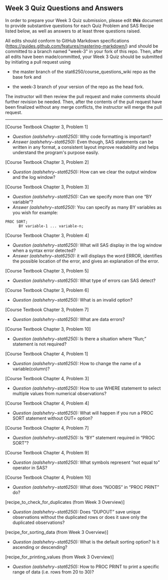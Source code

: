 ## Week 3 Quiz Questions and Answers

In order to prepare your Week 3 Quiz submission, please edit ***this*** document to provide substantive questions for each Quiz Problem and SAS Recipe listed below, as well as answers to at least three questions raised.

All edits should conform to GitHub Markdown specifications (https://guides.github.com/features/mastering-markdown/) and should be committed to a branch named "week-3" in your fork of this repo. Then, after all edits have been made/committed, your Week 3 Quiz should be submitted by initiating a pull request using

- the master branch of the stat6250/course_questions_wiki repo as the base fork and

- the week-3 branch of your version of the repo as the head fork.

The instructor will then review the pull request and make comments should further revision be needed. Then, after the contents of the pull request have been finalized without any merge conflicts, the instructor will merge the pull request.

********************************************************************************



[Course Textbook Chapter 3, Problem 1]
* *Question (aalshehry−stat6250):* Why code formatting is important?
* *Answer (aalshehry−stat6250):* Even though, SAS statements can be written in any format, a consistent layout improve readability and helps understand the program's purpose easily.



[Course Textbook Chapter 3, Problem 2]
* *Question (aalshehry−stat6250):* How can we clear the output window and the log window?



[Course Textbook Chapter 3, Problem 3]
* *Question (aalshehry−stat6250):* Can we specify more than one “BY variable”?
* *Answer (aalshehry−stat6250):*  You can specify as many BY variables as you wish for example:
```SAS
PROC SORT;
      BY variable-1 ... variable-n;
```
 
 
 
[Course Textbook Chapter 3, Problem 4]
* *Question (aalshehry−stat6250):* What will SAS display in the log window when a syntax error detected?
* *Answer (aalshehry−stat6250):*  it will displays the word ERROR, identifies the possible location of the error, and gives an explanation of the error.



[Course Textbook Chapter 3, Problem 5]
* *Question (aalshehry−stat6250):* What type of errors can SAS detect?



[Course Textbook Chapter 3, Problem 6]
* *Question (aalshehry−stat6250):* What is an invalid option?



[Course Textbook Chapter 3, Problem 7]
* *Question (aalshehry−stat6250):* What are data errors?



[Course Textbook Chapter 3, Problem 10]
* *Question (aalshehry−stat6250):* Is there a situation where “Run;” statement is not required?



[Course Textbook Chapter 4, Problem 1]
* *Question (aalshehry−stat6250):* How to change the name of a variable(column)?



[Course Textbook Chapter 4, Problem 3]
* *Question (aalshehry−stat6250):* How to use WHERE statement to select multiple values from numerical observations?



[Course Textbook Chapter 4, Problem 4]
* *Question (aalshehry−stat6250):* What will happen if you run a PROC SORT statement without OUT= option?



[Course Textbook Chapter 4, Problem 7]
* *Question (aalshehry−stat6250):* Is “BY” statement required in “PROC SORT”?



[Course Textbook Chapter 4, Problem 9]
* *Question (aalshehry−stat6250):* What symbols represent “not equal to” operator in SAS?



[Course Textbook Chapter 4, Problem 10]
* *Question (aalshehry−stat6250):* What does “NOOBS” in “PROC PRINT” do?



[recipe_to_check_for_duplicates (from Week 3 Overview)]
* *Question (aalshehry−stat6250):* Does “DUPOUT” save unique observations without the duplicated rows or does it save only the duplicated observations?



[recipe_for_sorting_data (from Week 3 Overview)]
* *Question (aalshehry−stat6250):* What is the default sorting option? Is it ascending or descending?



[recipe_for_printing_values (from Week 3 Overview)]
* *Question (aalshehry−stat6250):* How to PROC PRINT to print a specific range of data (i.e. rows from 20 to 30)?



